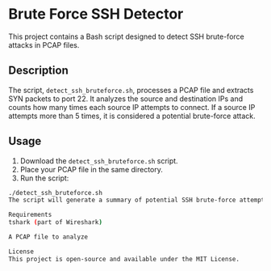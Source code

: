 # Brute Force SSH Detector

This project contains a Bash script designed to detect SSH brute-force attacks in PCAP files.

## Description

The script, `detect_ssh_bruteforce.sh`, processes a PCAP file and extracts SYN packets to port 22. It analyzes the source and destination IPs and counts how many times each source IP attempts to connect. If a source IP attempts more than 5 times, it is considered a potential brute-force attack.

## Usage

1. Download the `detect_ssh_bruteforce.sh` script.
2. Place your PCAP file in the same directory.
3. Run the script:

```bash
./detect_ssh_bruteforce.sh
The script will generate a summary of potential SSH brute-force attempts in a file named brute_force_summary.txt.

Requirements
tshark (part of Wireshark)

A PCAP file to analyze

License
This project is open-source and available under the MIT License.


